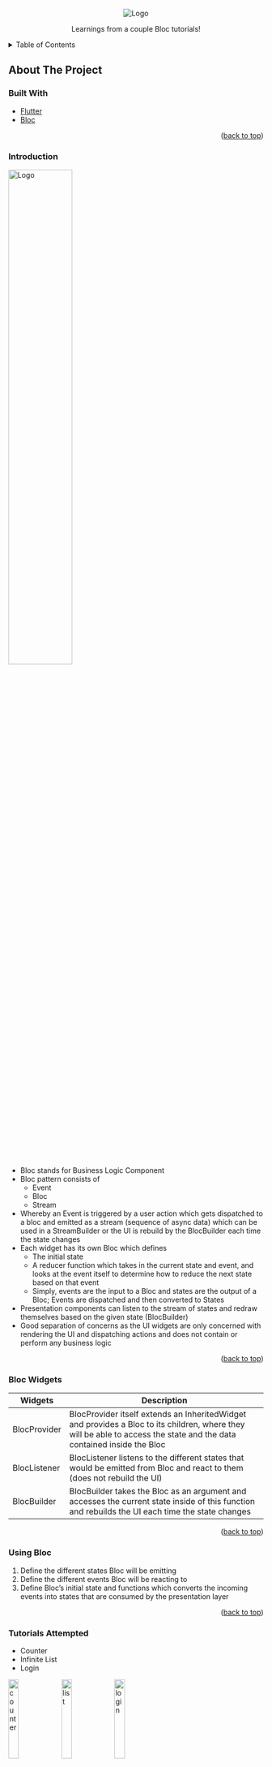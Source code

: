 <div id="top"></div>

<!-- PROJECT LOGO -->
<br />
<div align="center">
  <img src="images/overview.png" alt="Logo">
  <p>
    Learnings from a couple Bloc tutorials!
  </p>
</div>



<!-- TABLE OF CONTENTS -->
<details>
  <summary>Table of Contents</summary>
  <ol>
    <li>
      <a href="#about-the-project">About The Project</a>
      <ul>
        <li><a href="#built-with">Built With</a></li>
        <li><a href="#introduction">Introduction</a></li>
        <li><a href="#bloc-widgets">Bloc Widgets</a></li>
        <li><a href="#using-bloc">Using Bloc</a></li>
        <li><a href="#tutorials-attempted">Tutorials Attempted</a></li>
      </ul>
    </li>
    <li>
      <a href="#getting-started">Getting Started</a>
      <ul>
        <li><a href="#prerequisites">Prerequisites</a></li>
        <li><a href="#how-to-use">How to use</a></li>
      </ul>
    </li>
    <li>
      <a href="#tutorials">Tutorials</a>
      <ul>
        <li><a href="#counter">Counter</a></li>
        <li><a href="#infinite-list">Infinite List</a></li>
        <li><a href="#login">Login</a></li>
      </ul>
    </li>
  </ol>
</details>



<!-- ABOUT THE PROJECT -->
## About The Project

### Built With

* [Flutter](https://docs.flutter.dev/)
* [Bloc](https://bloclibrary.dev/#/)

<p align="right">(<a href="#top">back to top</a>)</p>

### Introduction
<div>
  <img src="images/flow.png" alt="Logo" width='50%'>
</div>
<div>
  <ul>
    <li>Bloc stands for Business Logic Component</li>
    <li>
      Bloc pattern consists of
      <ul>
        <li>Event</li>
        <li>Bloc</li>
        <li>Stream</li>
      </ul>
    </li>
    <li>Whereby an Event is triggered by a user action which gets dispatched to a bloc and emitted as a stream (sequence of async data) which can be used in a StreamBuilder or the UI is rebuild by the BlocBuilder each time the state changes</li>
    <li>
      Each widget has its own Bloc which defines
      <ul>
        <li>The initial state</li>
        <li>A reducer function which takes in the current state and event, and looks at the event itself to determine how to reduce the next state based on that event</li>
        <li>Simply, events are the input to a Bloc and states are the output of a Bloc; Events are dispatched and then converted to States</li>
      </ul>
    </li>
    <li>Presentation components can listen to the stream of states and redraw themselves based on the given state (BlocBuilder)</li>
    <li>Good separation of concerns as the UI widgets are only concerned with rendering the UI and dispatching actions and does not contain or perform any business logic</li>
  </ul>
</div>

<p align="right">(<a href="#top">back to top</a>)</p>

### Bloc Widgets
| Widgets | Description |
| ------------------------ | ----------------------------------------------------------- |
| BlocProvider | BlocProvider itself extends an InheritedWidget and provides a Bloc to its children, where they will be able to access the state and the data contained inside the Bloc | 
| BlocListener | BlocListener listens to the different states that would be emitted from Bloc and react to them (does not rebuild the UI) | 
| BlocBuilder | BlocBuilder takes the Bloc as an argument and accesses the current state inside of this function and rebuilds the UI each time the state changes | 

<p align="right">(<a href="#top">back to top</a>)</p>

### Using Bloc
1.	Define the different states Bloc will be emitting
2.	Define the different events Bloc will be reacting to
3.	Define Bloc’s initial state and functions which converts the incoming events into states that are consumed by the presentation layer

<p align="right">(<a href="#top">back to top</a>)</p>

### Tutorials Attempted 
* Counter
* Infinite List
* Login

<div>
  <img src="images/counter.png" alt="counter" width='20%'>
  <img src="images/list.png" alt="list" width='20%'>
  <img src="images/login.png" alt="login" width='20%'>
</div>
<p align="right">(<a href="#top">back to top</a>)</p>

<!-- GETTING STARTED -->
## Getting Started

### Prerequisites
* Flutter 2.10.2
* Dart 2.16.1
* Xcode 13.2.1

Run `flutter doctor` in the terminal to check if you are using the same versions
```bash
$ flutter doctor
Doctor summary (to see all details, run flutter doctor -v):
[✓] Flutter (Channel stable, 2.10.2, on macOS 11.6.5 20G527 darwin-x64, locale
    en-SG)
[✓] Android toolchain - develop for Android devices (Android SDK version 31.0.0)
[✓] Xcode - develop for iOS and macOS (Xcode 13.2.1)
[✓] Chrome - develop for the web
[✓] Android Studio (version 2020.3)
[✓] VS Code (version 1.66.2)
[✓] Connected device (1 available)
[✓] HTTP Host Availability

• No issues found!
```
### How to use
From the root of the project, run `flutter pub get` to retrieve the dependencies
```bash
$ flutter pub get
```

Run `open -a simulator` to launch the ios emulator
```bash
$ open -a simulator
```

Run `flutter run` to start the project
```bash
$ flutter run
```
<p align="right">(<a href="#top">back to top</a>)</p>

## Tutorials
### Counter
<div>
  <img src="images/counter.gif" alt="counter gif" width='30%'>
</div>

#### Overview
* BlocObserver
* Cubit vs Bloc

#### Learnings
| Cubit | Bloc |
| ------------------------ | ----------------------------------------------------------- |
| When creating a Cubit, we have to define the state and the functions to trigger state changes | When creating a Bloc, we have to define the state, event and event handler |
| Simpler as less code is involved | More traceable as we know the event that triggered those changes |

<div>
  <ul>
    <li>
      CounterCubit
      <ul>
        <li>Does not specify the event that triggers the function for the state to change, rather it only exposes the function to emit the new changes</li>
        <li>Can be good if only one event is responsible for a widget to redraw and state change does not require complex logic</li>
      </ul>
    </li>
    <li>
      CounterView
      <ul>
        <li>Button press does not dispatch an event to the intermediary to decide how to change the state but rather it calls the CounterCubit methods straight which immediately accesses and outputs the new state</li>
      </ul>
    </li>
    <li>
      BlocObserver
      <ul>
        <li>Responds to all changes even if there are more than one Cubit across the App managing different states, such as handling all reported errors globally</li>
        <li>Created at the root widget</li>
      </ul>
    </li>
  </ul>
</div>

<p align="right">(<a href="#top">back to top</a>)</p>


### Infinite List
<div>
  <img src="images/list.gif" alt="list" width='30%'>
</div>

#### Overview
* Equatable
* Adding events
* Defining states
* Transition

#### Learnings
<div>
  <ul>
    <li>
      PostBloc
      <ul>
        <li>Responds to PostFetched, which is a type of PostEvent, using an event handler</li>
        <li>Emits the PostStates which tells the presentation layer what to do</li>
        <li>PostEvent and PostState extends Equatable so that we can directly compare states and not rebuild the widget if the same state occurs; objects with the same value have different hashcode internally</li>
      </ul>
    </li>
    <li>
      PostsPage
      <ul>
        <li>Contains an instance of PostBloc that adds PostFetched event which triggers on creation and renders PostsList</li>
      </ul>
    </li>
    <li>
      PostsList
      <ul>
        <li>Uses a BlocBuilder to rebuild the view depending on the state, and is hooked up to PostBloc and adds a PostFetched event when it reaches the bottom of the scroll</li>
        <li>Instead of using switch case, can also try using buildWhen() which rebuilds the view when the current state is PostStatus.success</li>
      </ul>
    </li>
    <li>
      BlocObserver
      <ul>
        <li>onTransition can be used in BlocObserver to log the changes in state</li>
      </ul>
    </li>
  </ul>
</div>

<p align="right">(<a href="#top">back to top</a>)</p>


### Login
<div>
  <img src="images/login.gif" alt="login" width='30%'>
</div>

#### Overview
* Stream
* RepositoryProvider

#### Learnings
<div>
  <ul>
    <li>
      UserRepository
      <ul>
        <li>Exposes a method getUser() which will retrieve the current user</li>
        <li>Wrapped with RepositoryProvider to provide a repository for all the Blocs</li>
      </ul>
    </li>
    <li>
      AuthenticationRepository
      <ul>
        <li>Exposes a stream of AuthenticationStatus updates</li>
        <li>Report real-time updates to all subscribers</li>
        <li>Wrapped with RepositoryProvider to provide a repository for all the Blocs</li>
      </ul>
    </li>
    <li>
      AuthenticationBloc
      <ul>
        <li>Reacts to changes in the authentication state and emit states to the presentation layer</li>
        <li>Has a dependency on AuthenticationRepository and UserRepository and subscribes to the status stream of the AuthenticationRepository and adds AuthenticationStatusChanged event internally in response to a new AuthenticationStatus</li>
      </ul>
    </li>
    <li>
      LoginBloc
      <ul>
        <li>Login state and events are decoupled from Authentication</li>
      </ul>
    </li>
    <li>
      Presentation Layer
      <ul>
        <li>Splash page: splash screen while bloc determines whether user is logged in</li>
        <li>Home page: navigates users there once they are logged in</li>
        <li>Login page: holds Login form</li>
        <li>Login form: handle user login input</li>
      </ul>
    </li>
    <li>
      MultiBlocProvider
      <ul>
        <li>Can be used to initialize all the Blocs</li>
      </ul>
    </li>
  </ul>
</div>

<p align="right">(<a href="#top">back to top</a>)</p>

